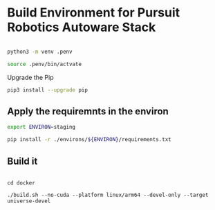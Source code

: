 # Build Environment for Pursuit Robotics Autoware Stack


```bash

python3 -m venv .penv

source .penv/bin/actvate

```

Upgrade the Pip

```bash
pip3 install --upgrade pip
```


## Apply the requiremnts in the environ

```bash
export ENVIRON=staging

pip install -r ./environs/${ENVIRON}/requirements.txt

```

## Build it

```base

cd docker

./build.sh --no-cuda --platform linux/arm64 --devel-only --target universe-devel

```